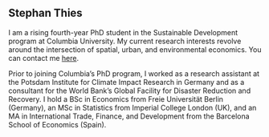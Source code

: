 ## Stephan Thies

I am a rising fourth-year PhD student in the Sustainable Development program at Columbia University. My current research interests revolve around the intersection of spatial, urban, and environmental economics. You can contact me [here](mailto:stephan.thies@columbia.edu). 

Prior to joining Columbia’s PhD program, I worked as a research assistant at the Potsdam Institute for Climate Impact Research in Germany and as a consultant for the World Bank’s Global Facility for Disaster Reduction and Recovery. I hold a BSc in Economics from Freie Universität Berlin (Germany), an MSc in Statistics from Imperial College London (UK), and an MA in International Trade, Finance, and Development from the Barcelona School of Economics (Spain). 
